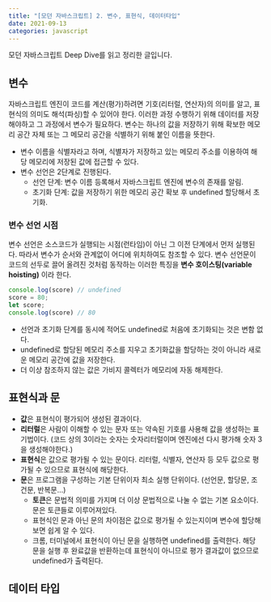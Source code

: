 ```yaml
---
title: "[모던 자바스크립트] 2. 변수, 표현식, 데이터타입"
date: 2021-09-13
categories: javascript
---
```

모던 자바스크립트 Deep Dive를 읽고 정리한 글입니다.

## 변수
자바스크립트 엔진이 코드를 계산(평가)하려면 기호(리터럴, 연산자)의 의미를 알고, 표현식의 의미도 해석(파싱)할 수 있어야 한다. 이러한 과정 수행하기 위해 데이터를 저장해야하고 그 과정에서 변수가 필요하다.
변수는 하나의 값을 저장하기 위해 확보한 메모리 공간 자체 또는 그 메모리 공간을 식별하기 위해 붙인 이름을 뜻한다.
- 변수 이름을 식별자라고 하며, 식별자가 저장하고 있는 메모리 주소를 이용하여 해당 메모리에 저장된 값에 접근할 수 있다.
- 변수 선언은 2단계로 진행된다.
  - 선언 단계: 변수 이름 등록해서 자바스크립트 엔진에 변수의 존재를 알림.
  - 초기화 단계: 값을 저장하기 위한 메모리 공간 확보 후 undefined 할당해서 초기화.

### 변수 선언 시점
변수 선언은 소스코드가 실행되는 시점(런타임)이 아닌 그 이전 단계에서 먼저 실행된다. 따라서 변수가 순서와 관계없이 어디에 위치하여도 참조할 수 있다.
변수 선언문이 코드의 선두로 끌어 올려진 것처럼 동작하는 이러한 특징을 **변수 호이스팅(variable hoisting)** 이라 한다.
```javascript
console.log(score) // undefined
score = 80;
let score;
console.log(score) // 80
```
- 선언과 초기화 단계를 동시에 적어도 undefined로 처음에 초기화되는 것은 변함 없다.
- undefined로 할당된 메모리 주소를 지우고 초기화값을 할당하는 것이 아니라 새로운 메모리 공간에 값을 저장한다.
- 더 이상 참조하지 않는 값은 가비지 콜렉터가 메모리에 자동 해제한다.

## 표현식과 문
- **값**은 표현식이 평가되어 생성된 결과이다.
- **리터럴**은 사람이 이해할 수 있는 문자 또는 약속된 기호를 사용해 값을 생성하는 표기법이다. (코드 상의 3이라는 숫자는 숫자리터럴이며 엔진에선 다시 평가해 숫자 3을 생성해야한다.)
- **표현식**은 값으로 평가될 수 있는 문이다. 리터럴, 식별자, 연산자 등 모두 값으로 평가될 수 있으므로 표현식에 해당한다.
- **문**은 프로그램을 구성하는 기본 단위이자 최소 실행 단위이다. (선언문, 할당문, 조건문, 반복문...)
  - **토큰**은 문법적 의미를 가지며 더 이상 문법적으로 나눌 수 없는 기본 요소이다. 문은 토큰들로 이루어져있다.
  - 표현식인 문과 아닌 문의 차이점은 값으로 평가될 수 있는지이며 변수에 할당해보면 쉽게 알 수 있다.
  - 크롬, 터미널에서 표현식이 아닌 문을 실행하면 undefined를 출력한다. 해당 문을 실행 후 완료값을 반환하는데 표현식이 아니므로 평가 결과값이 없으므로 undefined가 출력된다.

## 데이터 타입





